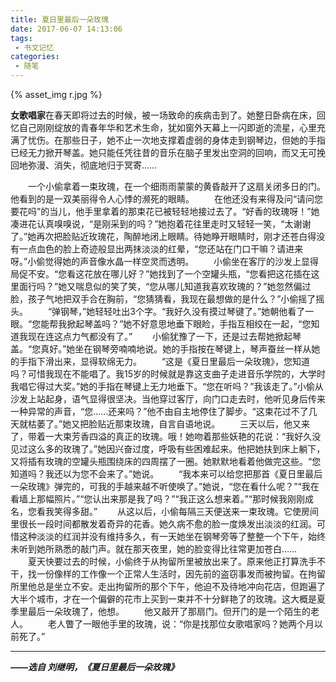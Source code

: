 ```yaml
---
title: 夏日里最后一朵玫瑰
date: 2017-06-07 14:13:06
tags:
 - 书文记忆
categories:
 - 随笔
---
```


{% asset_img r.jpg %}

**女歌唱家**在春天即将过去的时候，被一场致命的疾病击到了。她整日卧病在床，回忆自己刚刚绽放的青春年华和艺术生命，犹如窗外天幕上一闪即逝的流星，心里充满了忧伤。在那些日子，她不止一次地支撑着虚弱的身体走到钢琴边，但她的手指已经无力掀开琴盖。她只能任凭往昔的音乐在脑子里发出空洞的回响，而又无可挽回地弥漫、消失，彻底地归于冥寄……

<!-- more -->
   
　　一个小偷拿着一束玫瑰，在一个细雨雨蒙蒙的黄昏敲开了这扇关闭多日的门。他看到的是一双美丽得令人心悸的濒死的眼睛。
　　在他还没有来得及问“请问您要花吗”的当儿，他手里拿着的那束花已被轻轻地接过去了。“好香的玫瑰呀！”她凑进花认真嗅嗅说，“是刚采到的吗？”她抱着花往里走时又轻轻一笑，“太谢谢了。”她再次把脸贴近玫瑰花，陶醉地闭上眼睛。待她睁开眼睛时，刚才还苍白得没有一点血色的脸上奇迹般显出两抹淡淡的红晕，“您还站在门口干嘛？请进来呀。”小偷觉得她的声音像水晶一样空灵而透明。
　　小偷坐在客厅的沙发上显得局促不安。“您看这花放在哪儿好？”她找到了一个空罐头瓶，“您看把这花插在这里面行吗？”她又喘息似的笑了笑，“您从哪儿知道我喜欢玫瑰的？”她忽然偏过脸，孩子气地把双手合在胸前，“您猜猜看，我现在最想做的是什么？”小偷摇了摇头。
　　“弹钢琴，”她轻轻吐出3个字。“我好久没有摸过琴键了。”她朝他看了一眼。“您能帮我掀起琴盖吗？”她不好意思地垂下眼睑，手指互相绞在一起，“您知道我现在连这点力气都没有了。”
　　小偷犹豫了一下，还是过去帮她掀起琴盖。“您真好。”她坐在钢琴旁喃喃地说。她的手指按在琴键上，琴声蚕丝一样从她的手指下滑出来，显得软绵无力。
　　“这是《夏日里最后一朵玫瑰》，您知道吗？可惜我现在不能唱了。我15岁的时候就是靠这支曲子走进音乐学院的，大学时我唱它得过大奖。”她的手指在琴键上无力地垂下。“您在听吗？”我该走了。”小偷从沙发上站起身，语气显得很坚决。当他穿过客厅，向门口走去时，他听见身后传来一种异常的声音，“您……还来吗？”他不由自主地停住了脚步。“这束花过不了几天就枯萎了。”她又把脸贴近那束玫瑰，自言自语地说。
　　三天以后，他又来了，带着一大束芳香四溢的真正的玫瑰。哦！她吻着那些妖艳的花说：“我好久没见过这么多的玫瑰了。”她因兴奋过度，呼吸有些困难起来。他把她扶到床上躺下，又将插有玫瑰的空罐头瓶围绕床的四周摆了一圈。她默默地看着他做完这些。“您知道吗？我还以为您不会来了。”她说。
　　“我本来可以给您把那首《夏日里最后一朵玫瑰》弹完的，可我的手越来越不听使唤了。”她说，“您在看什么呢？”“我在看墙上那幅照片。”“您认出来那是我了吗？”“我正这么想来着。”“那时候我刚刚成名，您看我笑得多甜。”
　　从这以后，小偷每隔三天便送来一束玫瑰。它使房间里很长一段时间都散发着奇异的花香。她久病不愈的脸一度焕发出淡淡的红润。可惜这种淡淡的红润并没有维持多久，有一天她坐在钢琴旁等了整整一个下午，始终未听到她所熟悉的敲门声。就在那天夜里，她的脸变得比往常更加苍白……
　　夏天快要过去的时候，小偷终于从拘留所里被放出来了。原来他正打算洗手不干，找一份像样的工作像一个正常人生活时，因先前的盗窃事发而被拘留。在拘留所里他总是坐立不安。走出拘留所的那个下午，他迫不及待地冲向花店，但跑遍了大半个城市，才在一个偏僻的花市上买到一束并不十分鲜艳了的玫瑰。这大概是夏季里最后一朵玫瑰了，他想。
　　他又敲开了那扇门。但开门的是一个陌生的老人。
　　老人瞥了一眼他手里的玫瑰，说：“你是找那位女歌唱家吗？她两个月以前死了。”   

---
***——选自 刘继明，《夏日里最后一朵玫瑰》***